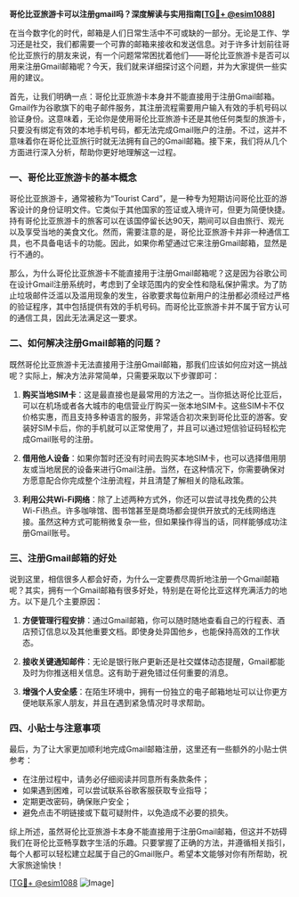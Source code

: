 **哥伦比亚旅游卡可以注册gmail吗？深度解读与实用指南[[TG💪+ @esim1088](https://t.me/s/esim1088)]**

在当今数字化的时代，邮箱是人们日常生活中不可或缺的一部分。无论是工作、学习还是社交，我们都需要一个可靠的邮箱来接收和发送信息。对于许多计划前往哥伦比亚旅行的朋友来说，有一个问题常常困扰着他们——哥伦比亚旅游卡是否可以用来注册Gmail邮箱呢？今天，我们就来详细探讨这个问题，并为大家提供一些实用的建议。

首先，让我们明确一点：哥伦比亚旅游卡本身并不能直接用于注册Gmail邮箱。Gmail作为谷歌旗下的电子邮件服务，其注册流程需要用户输入有效的手机号码以验证身份。这意味着，无论你是使用哥伦比亚旅游卡还是其他任何类型的旅游卡，只要没有绑定有效的本地手机号码，都无法完成Gmail账户的注册。不过，这并不意味着你在哥伦比亚旅行时就无法拥有自己的Gmail邮箱。接下来，我们将从几个方面进行深入分析，帮助你更好地理解这一过程。

### 一、哥伦比亚旅游卡的基本概念

哥伦比亚旅游卡，通常被称为“Tourist Card”，是一种专为短期访问哥伦比亚的游客设计的身份证明文件。它类似于其他国家的签证或入境许可，但更为简便快捷。持有哥伦比亚旅游卡的旅客可以在该国停留长达90天，期间可以自由旅行、观光以及享受当地的美食文化。然而，需要注意的是，哥伦比亚旅游卡并非一种通信工具，也不具备电话卡的功能。因此，如果你希望通过它来注册Gmail邮箱，显然是行不通的。

那么，为什么哥伦比亚旅游卡不能直接用于注册Gmail邮箱呢？这是因为谷歌公司在设计Gmail注册系统时，考虑到了全球范围内的安全性和隐私保护需求。为了防止垃圾邮件泛滥以及滥用现象的发生，谷歌要求每位新用户的注册都必须经过严格的验证程序，其中包括提供有效的手机号码。而哥伦比亚旅游卡并不属于官方认可的通信工具，因此无法满足这一要求。

### 二、如何解决注册Gmail邮箱的问题？

既然哥伦比亚旅游卡无法直接用于注册Gmail邮箱，那我们应该如何应对这一挑战呢？实际上，解决方法非常简单，只需要采取以下步骤即可：

1. **购买当地SIM卡**：这是最直接也是最常用的方法之一。当你抵达哥伦比亚后，可以在机场或者各大城市的电信营业厅购买一张本地SIM卡。这些SIM卡不仅价格实惠，而且支持多种语言的服务，非常适合初次来到哥伦比亚的游客。安装好SIM卡后，你的手机就可以正常使用了，并且可以通过短信验证码轻松完成Gmail账号的注册。

2. **借用他人设备**：如果你暂时还没有时间去购买本地SIM卡，也可以选择借用朋友或当地居民的设备来进行Gmail注册。当然，在这种情况下，你需要确保对方愿意配合你完成整个注册流程，并且清楚了解相关的隐私政策。

3. **利用公共Wi-Fi网络**：除了上述两种方式外，你还可以尝试寻找免费的公共Wi-Fi热点。许多咖啡馆、图书馆甚至是商场都会提供开放式的无线网络连接。虽然这种方式可能稍微复杂一些，但如果操作得当的话，同样能够成功注册Gmail账号。

### 三、注册Gmail邮箱的好处

说到这里，相信很多人都会好奇，为什么一定要费尽周折地注册一个Gmail邮箱呢？其实，拥有一个Gmail邮箱有很多好处，特别是在哥伦比亚这样充满活力的地方。以下是几个主要原因：

1. **方便管理行程安排**：通过Gmail邮箱，你可以随时随地查看自己的行程表、酒店预订信息以及其他重要文档。即使身处异国他乡，也能保持高效的工作状态。
   
2. **接收关键通知邮件**：无论是银行账户更新还是社交媒体动态提醒，Gmail都能及时为你推送相关信息。这有助于避免错过任何重要的消息。

3. **增强个人安全感**：在陌生环境中，拥有一份独立的电子邮箱地址可以让你更方便地联系家人朋友，并且在遇到紧急情况时寻求帮助。

### 四、小贴士与注意事项

最后，为了让大家更加顺利地完成Gmail邮箱注册，这里还有一些额外的小贴士供参考：

- 在注册过程中，请务必仔细阅读并同意所有条款条件；
- 如果遇到困难，可以尝试联系谷歌客服获取专业指导；
- 定期更改密码，确保账户安全；
- 避免点击不明链接或下载可疑附件，以免造成不必要的损失。

综上所述，虽然哥伦比亚旅游卡本身不能直接用于注册Gmail邮箱，但这并不妨碍我们在哥伦比亚畅享数字生活的乐趣。只要掌握了正确的方法，并遵循相关指引，每个人都可以轻松建立起属于自己的Gmail账户。希望本文能够对你有所帮助，祝大家旅途愉快！

[[TG💪+ @esim1088](https://t.me/s/esim1088) ![Image](https://i.postimg.cc/4NQfJmqS/Snipaste-2025-05-13-00-14-12.png)]